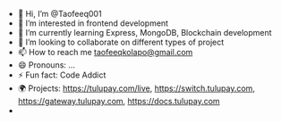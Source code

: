 - 👋 Hi, I’m @Taofeeq001
- 👀 I’m interested in frontend development
- 🌱 I’m currently learning Express, MongoDB, Blockchain development
- 💞️ I’m looking to collaborate on different types of project
- 📫 How to reach me taofeeqkolapo@gmail.com
- 😄 Pronouns: ...
- ⚡ Fun fact: Code Addict
- 🌍 Projects: https://tulupay.com/live, https://switch.tulupay.com, https://gateway.tulupay.com, https://docs.tulupay.com
- 
<!---
Taofeeq001/Taofeeq001 is a ✨ special ✨ repository because its `README.md` (this file) appears on your GitHub profile.
You can click the Preview link to take a look at your changes.
--->
